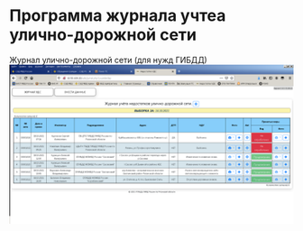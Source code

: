 # Программа журнала учтеа улично-дорожной сети
Журнал улично-дорожной сети (для нужд ГИБДД)
![title](UDS.png)
